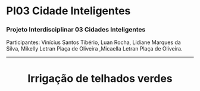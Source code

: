 <h1>PI03 Cidade Inteligentes</h1>
<h3>Projeto Interdisciplinar 03 Cidades Inteligentes</h3> 
<p>Participantes: Vinícius Santos Tibério, Luan Rocha, Lidiane Marques da Silva, Mikelly Letran Plaça de Oliveira ,Micaella Letran Plaça de Oliveira.</p>
<hr>
<h1 align="center">Irrigação de telhados verdes</h1>
